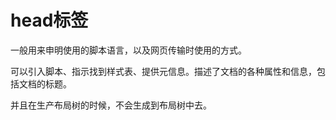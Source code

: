 # head标签
一般用来申明使用的脚本语言，以及网页传输时使用的方式。

可以引入脚本、指示找到样式表、提供元信息。描述了文档的各种属性和信息，包括文档的标题。

并且在生产布局树的时候，不会生成到布局树中去。
